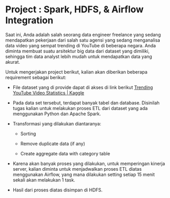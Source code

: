 # Project : Spark, HDFS, & Airflow Integration

Saat ini, Anda adalah salah seorang data engineer freelance yang sedang mendapatkan pekerjaan dari salah satu agensi yang sedang menganalisa data video yang sempat trending di YouTube di beberapa negara. Anda diminta membuat suatu arsitektur big data dari dataset yang dimiliki, sehingga tim data analyst lebih mudah untuk mendapatkan data yang akurat.



Untuk mengerjakan project berikut, kalian akan diberikan beberapa requirement sebagai berikut:

- File dataset yang di provide dapat di akses di link berikut [Trending YouTube Video Statistics | Kaggle](https://www.kaggle.com/datasets/datasnaek/youtube-new?select=CA_category_id.json)

- Pada data set tersebut, terdapat banyak tabel dan database. Disinilah tugas kalian untuk melakukan proses ETL dari dataset yang ada menggunakan Python dan Apache Spark.

- Transformasi yang dilakukan diantaranya:
  
  - Sorting
  
  - Remove duplicate data (if any)
  
  - Create aggregate data with category table

- Karena akan banyak proses yang dilakukan, untuk memperingan kinerja server, kalian diminta untuk menjadwalkan proses ETL diatas menggunakan Airflow, yang mana dilakukan setting setiap 15 menit sekali akan melakukan 1 task.

- Hasil dari proses diatas disimpan di HDFS. 
